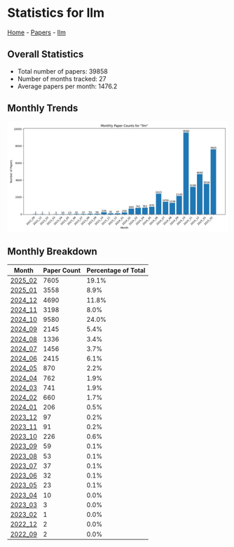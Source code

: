 # Statistics for llm

[Home](https://arxcompass.github.io) - [Papers](https://arxcompass.github.io/papers) - [llm](https://arxcompass.github.io/papers/llm)

## Overall Statistics

- Total number of papers: 39858
- Number of months tracked: 27
- Average papers per month: 1476.2

## Monthly Trends

![Monthly Paper Counts](monthly_stats.png)

## Monthly Breakdown

| Month | Paper Count | Percentage of Total |
| --- | --- | --- |
| [2025_02](./2025_02/papers_1.md) | 7605 | 19.1% |
| [2025_01](./2025_01/papers_1.md) | 3558 | 8.9% |
| [2024_12](./2024_12/papers_1.md) | 4690 | 11.8% |
| [2024_11](./2024_11/papers_1.md) | 3198 | 8.0% |
| [2024_10](./2024_10/papers_1.md) | 9580 | 24.0% |
| [2024_09](./2024_09/papers_1.md) | 2145 | 5.4% |
| [2024_08](./2024_08/papers_1.md) | 1336 | 3.4% |
| [2024_07](./2024_07/papers_1.md) | 1456 | 3.7% |
| [2024_06](./2024_06/papers_1.md) | 2415 | 6.1% |
| [2024_05](./2024_05/papers_1.md) | 870 | 2.2% |
| [2024_04](./2024_04/papers_1.md) | 762 | 1.9% |
| [2024_03](./2024_03/papers_1.md) | 741 | 1.9% |
| [2024_02](./2024_02/papers_1.md) | 660 | 1.7% |
| [2024_01](./2024_01/papers_1.md) | 206 | 0.5% |
| [2023_12](./2023_12/papers_1.md) | 97 | 0.2% |
| [2023_11](./2023_11/papers_1.md) | 91 | 0.2% |
| [2023_10](./2023_10/papers_1.md) | 226 | 0.6% |
| [2023_09](./2023_09/papers_1.md) | 59 | 0.1% |
| [2023_08](./2023_08/papers_1.md) | 53 | 0.1% |
| [2023_07](./2023_07/papers_1.md) | 37 | 0.1% |
| [2023_06](./2023_06/papers_1.md) | 32 | 0.1% |
| [2023_05](./2023_05/papers_1.md) | 23 | 0.1% |
| [2023_04](./2023_04/papers_1.md) | 10 | 0.0% |
| [2023_03](./2023_03/papers_1.md) | 3 | 0.0% |
| [2023_02](./2023_02/papers_1.md) | 1 | 0.0% |
| [2022_12](./2022_12/papers_1.md) | 2 | 0.0% |
| [2022_09](./2022_09/papers_1.md) | 2 | 0.0% |
